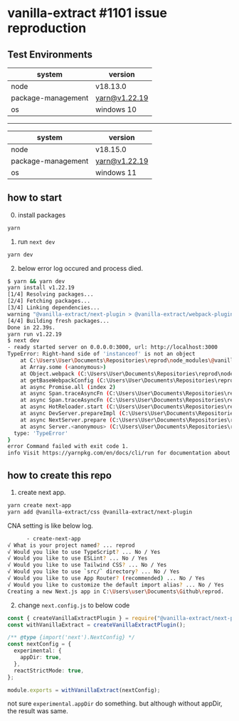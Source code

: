 # vanilla-extract #1101 issue reproduction

## Test Environments

| system             | version       |
| ------------------ | ------------- |
| node               | v18.13.0      |
| package-management | yarn@v1.22.19 |
| os                 | windows 10    |

---

| system             | version       |
| ------------------ | ------------- |
| node               | v18.15.0      |
| package-management | yarn@v1.22.19 |
| os                 | windows 11    |

## how to start

0. install packages

```bash
yarn
```

1. run `next dev`

```bash
yarn dev
```

2. below error log occured and process died.

```bash
$ yarn && yarn dev
yarn install v1.22.19
[1/4] Resolving packages...
[2/4] Fetching packages...
[3/4] Linking dependencies...
warning "@vanilla-extract/next-plugin > @vanilla-extract/webpack-plugin@2.2.0" has unmet peer dependency "webpack@^4.30.0 || ^5.20.2".
[4/4] Building fresh packages...
Done in 22.39s.
yarn run v1.22.19
$ next dev
- ready started server on 0.0.0.0:3000, url: http://localhost:3000
TypeError: Right-hand side of 'instanceof' is not an object
    at C:\Users\User\Documents\Repositories\reprod\node_modules\@vanilla-extract\next-plugin\dist\vanilla-extract-next-plugin.cjs.dev.js:109:47
    at Array.some (<anonymous>)
    at Object.webpack (C:\Users\User\Documents\Repositories\reprod\node_modules\@vanilla-extract\next-plugin\dist\vanilla-extract-next-plugin.cjs.dev.js:109:25)
    at getBaseWebpackConfig (C:\Users\User\Documents\Repositories\reprod\node_modules\next\dist\build\webpack-config.js:2147:32)
    at async Promise.all (index 2)
    at async Span.traceAsyncFn (C:\Users\User\Documents\Repositories\reprod\node_modules\next\dist\trace\trace.js:103:20)
    at async Span.traceAsyncFn (C:\Users\User\Documents\Repositories\reprod\node_modules\next\dist\trace\trace.js:103:20)
    at async HotReloader.start (C:\Users\User\Documents\Repositories\reprod\node_modules\next\dist\server\dev\hot-reloader.js:573:30)
    at async DevServer.prepareImpl (C:\Users\User\Documents\Repositories\reprod\node_modules\next\dist\server\dev\next-dev-server.js:685:9)
    at async NextServer.prepare (C:\Users\User\Documents\Repositories\reprod\node_modules\next\dist\server\next.js:165:13)
    at async Server.<anonymous> (C:\Users\User\Documents\Repositories\reprod\node_modules\next\dist\server\lib\render-server.js:136:17) {
  type: 'TypeError'
}
error Command failed with exit code 1.
info Visit https://yarnpkg.com/en/docs/cli/run for documentation about this command.
```

## how to create this repo

1. create next app.

```bash
yarn create next-app
yarn add @vanilla-extract/css @vanilla-extract/next-plugin
```

CNA setting is like below log.

```bash
      - create-next-app
√ What is your project named? ... reprod
√ Would you like to use TypeScript? ... No / Yes
√ Would you like to use ESLint? ... No / Yes
√ Would you like to use Tailwind CSS? ... No / Yes
√ Would you like to use `src/` directory? ... No / Yes
√ Would you like to use App Router? (recommended) ... No / Yes
√ Would you like to customize the default import alias? ... No / Yes
Creating a new Next.js app in C:\Users\user\Documents\Github\reprod.

```

2. change `next.config.js` to below code

```ts
const { createVanillaExtractPlugin } = require("@vanilla-extract/next-plugin");
const withVanillaExtract = createVanillaExtractPlugin();

/** @type {import('next').NextConfig} */
const nextConfig = {
  experimental: {
    appDir: true,
  },
  reactStrictMode: true,
};

module.exports = withVanillaExtract(nextConfig);
```

not sure `experimental.appDir` do something. but although without appDir, the result was same.
